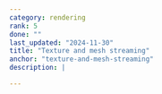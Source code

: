 ```yaml
---
category: rendering
rank: 5
done: ""
last_updated: "2024-11-30"
title: "Texture and mesh streaming"
anchor: "texture-and-mesh-streaming"
description: |

---
```

